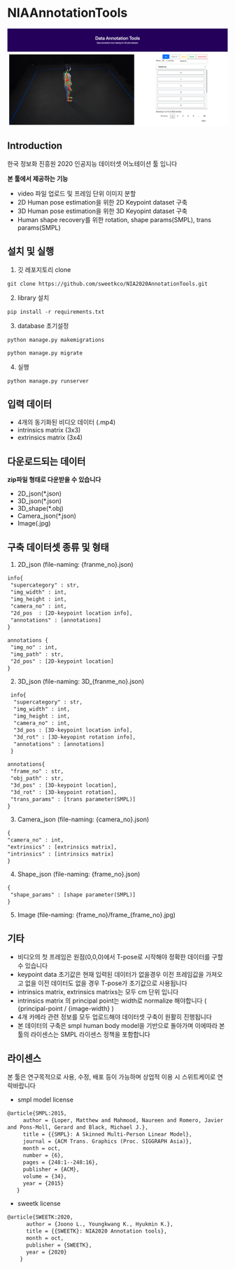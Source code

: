 # NIAAnnotationTools
![title](asset/title.png)
## Introduction
한국 정보화 진흥원 2020 인공지능 데이터셋 어노테이션 툴 입니다

**본 툴에서 제공하는 기능**
 - video 파일 업로드 및 프레임 단위 이미지 분할
 - 2D Human pose estimation을 위한 2D Keypoint dataset 구축
 - 3D Human pose estimation을 위한 3D Keyopint dataset 구축
 - Human shape recovery를 위한 rotation, shape params(SMPL), trans params(SMPL)
 
 ## 설치 및 실행
1. 깃 레포지토리 clone
```
git clone https://github.com/sweetkco/NIA2020AnnotationTools.git
```
2. library 설치
```
pip install -r requirements.txt
```
3. database 초기설정
```
python manage.py makemigrations
```
```
python manage.py migrate
```
4. 실행
```
python manage.py runserver
```
 
 ## 입력 데이터
  - 4개의 동기화된 비디오 데이터 (.mp4)
  - intrinsics matrix (3x3)
  - extrinsics matrix (3x4)
  
 ## 다운로드되는 데이터
 **zip파일 형태로 다운받을 수 있습니다**  
  - 2D_json(*.json)
  - 3D_json(*.json)
  - 3D_shape(*.obj)
  - Camera_json(*.json)
  - Image(.jpg)
 
 ## 구축 데이터셋 종류 및 형태
 
 1. 2D_json (file-naming: {franme_no}.json)
 ```
 info{
  "supercategory" : str,
  "img_width" : int,
  "img_height : int,
  "camera_no" : int,
  "2d_pos  : [2D-keypoint location info],
  "annotations" : [annotations]
 }
 ```
```
annotations {
 "img_no" : int,
 "img_path" : str,
 "2d_pos" : [2D-keypoint location]
}
```

2. 3D_json (file-naming: 3D_{franme_no}.json)
```
 info{
  "supercategory" : str,
  "img_width" : int,
  "img_height : int,
  "camera_no" : int,
  "3d_pos : [3D-keypoint location info],
  "3d_rot" : [3D-keyopint rotation info],
  "annotations" : [annotations]
 }
```
```
annotations{
 "frame_no" : str,
 "obj_path" : str,
 "3d_pos" : [3D-keypoint location],
 "3d_rot" : [3D-keypoint rotation],
 "trans_params" : [trans parameter(SMPL)]
}
```
3. Camera_json (file-naming: {camera_no}.json)
```
{
"camera_no" : int,
"extrinsics" : [extrinsics matrix],
"intrinsics" : [intrinsics matrix]
}
```
4. Shape_json (file-naming: {frame_no}.json)
```
{
 "shape_params" : [shape parameter(SMPL)]
}
```
5. Image (file-naming: {frame_no}/frame_{frame_no}.jpg)

 ## 기타
 - 비디오의 첫 프레임은 원점(0,0,0)에서 T-pose로 시작해야 정확한 데이터를 구할 수 있습니다
 - keypoint data 초기값은 현재 입력된 데이터가 없을경우 이전 프레임값을 가져오고 없을 이전 데이터도 없을 경우 T-pose가 초기값으로 사용됩니다
 - intrinsics matrix, extrinsics matrixs는 모두 cm 단위 입니다
 - intrinsics matrix 의 principal point는 width로 normalize 해야합니다 ( {principal-point / {image-width} )
 - 4개 카메라 관련 정보를 모두 업로드해야 데이터셋 구축이 원활히 진행됩니다
 - 본 데이터의 구축은 smpl human body model을 기반으로 돌아가며 이에따라 본 툴의 라이센스는 SMPL 라이센스 정책을 포함합니다
 
 ## 라이센스
 
 본 툴은 연구목적으로 사용, 수정, 배포 등이 가능하며 상업적 이용 시 스위트케이로 연락바랍니다
 - smpl model license
 ```
 @article{SMPL:2015,
      author = {Loper, Matthew and Mahmood, Naureen and Romero, Javier and Pons-Moll, Gerard and Black, Michael J.},
      title = {{SMPL}: A Skinned Multi-Person Linear Model},
      journal = {ACM Trans. Graphics (Proc. SIGGRAPH Asia)},
      month = oct,
      number = {6},
      pages = {248:1--248:16},
      publisher = {ACM},
      volume = {34},
      year = {2015}
    }
```
- sweetk license
```
@article{SWEETK:2020,
      author = {Joono L., Youngkwang K., Hyukmin K.},
      title = {{SWEETK}: NIA2020 Annotation tools},
      month = oct,
      publisher = {SWEETK},
      year = {2020}
    }
```
